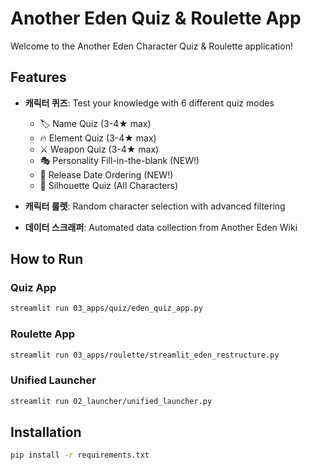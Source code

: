 # Another Eden Quiz & Roulette App

Welcome to the Another Eden Character Quiz & Roulette application!

## Features

- **캐릭터 퀴즈**: Test your knowledge with 6 different quiz modes
  - 🏷️ Name Quiz (3-4★ max)
  - 🔥 Element Quiz (3-4★ max)  
  - ⚔️ Weapon Quiz (3-4★ max)
  - 🎭 Personality Fill-in-the-blank (NEW!)
  - 📅 Release Date Ordering (NEW!)
  - 👤 Silhouette Quiz (All Characters)

- **캐릭터 룰렛**: Random character selection with advanced filtering

- **데이터 스크래퍼**: Automated data collection from Another Eden Wiki

## How to Run

### Quiz App
```bash
streamlit run 03_apps/quiz/eden_quiz_app.py
```

### Roulette App  
```bash
streamlit run 03_apps/roulette/streamlit_eden_restructure.py
```

### Unified Launcher
```bash  
streamlit run 02_launcher/unified_launcher.py
```

## Installation

```bash
pip install -r requirements.txt
```
